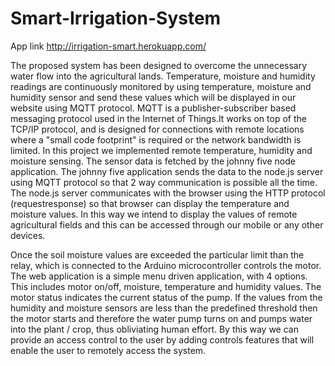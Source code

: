 # Smart-Irrigation-System

App link
http://irrigation-smart.herokuapp.com/

The proposed system has been designed to overcome the unnecessary water flow into the agricultural lands. Temperature, moisture and
humidity readings are continuously monitored by using temperature, moisture and
humidity sensor and send these values which will be displayed in our website using
MQTT protocol. MQTT is a publisher-subscriber based messaging protocol used in the
Internet of Things.It works on top of the TCP/IP protocol, and is designed for connections with remote
locations where a "small code footprint" is required or the network bandwidth is
limited. In this project we implemented remote temperature, humidity and moisture
sensing. The sensor data is fetched by the johnny five node application. The johnny five
application sends the data to the node.js server using MQTT protocol so that 2 way
communication is possible all the time. The node.js server communicates with the
browser using the HTTP protocol (requestresponse) so that browser can display the
temperature and moisture values. In this way we intend to display the values of remote
agricultural fields and this can be accessed through our mobile or any other devices.

Once the soil moisture values are exceeded the particular limit than the relay, which is
connected to the Arduino microcontroller controls the motor. The web application is a
simple menu driven application, with 4 options. This includes motor on/off, moisture,
temperature and humidity values. The motor status indicates the current status of the
pump. If the values from the humidity and moisture sensors are less than the predefined
threshold then the motor starts and therefore the water pump turns on and pumps water
into the plant / crop, thus obliviating human effort. By this way we can provide an
access control to the user by adding controls features that will enable the user to
remotely access the system.
